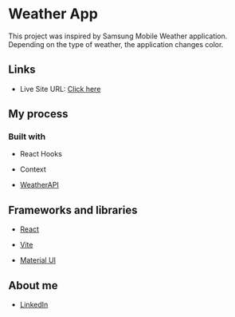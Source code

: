 # Weather App

This project was inspired by Samsung Mobile Weather application. Depending on the type of weather, the application changes color.

## Links

- Live Site URL: [Click here](https://weather-app-franciscoleiva.netlify.app/)

## My process

### Built with

- React Hooks

- Context

- [WeatherAPI](https://www.weatherapi.com/)

## Frameworks and libraries

- [React](https://react.dev/)

- [Vite](https://vitejs.dev/)

- [Material UI](https://mui.com/)

## About me

- [LinkedIn](https://www.linkedin.com/in/franciscoleiva14/)
